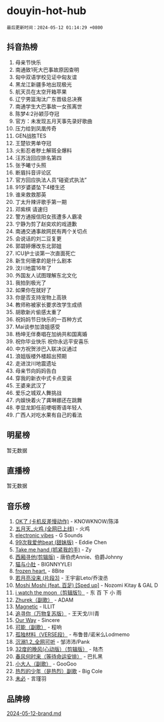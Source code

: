 # douyin-hot-hub

`最后更新时间：2024-05-12 01:14:29 +0800`

## 抖音热榜

1. 母亲节快乐
1. 南通致1死大巴事故原因查明
1. 匈中双语学校见证中匈友谊
1. 黑龙江新疆多地出现极光
1. 航天员在太空开箱苹果
1. 辽宁男篮淘汰广东晋级总决赛
1. 南通学生大巴事故一女孩离世
1. 陈梦4:2孙颖莎夺冠
1. 官方：未发现五月天事先录好歌曲
1. 压力给到凤凰传奇
1. GEN战胜TES
1. 王楚钦男单夺冠
1. 火影忍者秽土解斑全爆料
1. 汪苏泷回应排名第四
1. 张予曦寸头照
1. 断眉抖音评论区
1. 官方回应执法人员“碰瓷式执法”
1. 91岁婆婆坠下4楼生还
1. 谁来救救那英
1. 丁太升辣评歌手第一期
1. 邓紫棋 请速归
1. 警方通报信阳女孩遭多人霸凌
1. 宁静为剪了赵奕欢的戏道歉
1. 南通交通事故网民有两个关切点
1. 会说话的刘二豆复更
1. 郭碧婷爆改东北郭姐
1. ICU护士谈第一次直面死亡
1. 新生何珊拿的是什么剧本
1. 汶川地震16年了
1. 外国友人试图理解东北文化
1. 我拍到极光了
1. 如果你在就好了
1. 你是否支持宠物上高铁
1. 教师称被家长要求改学生成绩
1. 胡歌新片偷感太重了
1. 祝妈妈节日快乐的一百种方式
1. Mai谈参加浪姐感受
1. 杨坤无伴奏唱在加纳共和国离婚
1. 祝你毕业快乐 祝你永远平安喜乐
1. 中方祝贺涉巴入联决议通过
1. 浪姐版楼外楼超出预期
1. 走进汶川地震遗址
1. 母亲节向妈妈告白
1. 穿我的新衣中式卡点变装
1. 王婆来武汉了
1. 爱乐之城双人舞挑战
1. 内娱快着火了龚琳娜还在跳舞
1. 李显龙卸任前哽咽寄语年轻人
1. 广西人对吃水果有自己的看法

## 明星榜

暂无数据

## 直播榜

暂无数据

## 音乐榜

1. [OK了 (卡机反差慢动作)](https://sf3-cdn-tos.douyinstatic.com/obj/tos-cn-ve-2774/osXWgLGizaDPmw9B0CIggvCFeIAAebk1YMe8jD) - KNOWKNOW/陈泽
1. [五月天_火鸡 (全网已上线)](https://sf5-hl-cdn-tos.douyinstatic.com/obj/tos-cn-ve-2774/oEtOMSQZstjlJ4nfBEgeqN29IbWjkmDBrFtF2C) - 火鸡
1. [electronic vibes](https://sf5-hl-cdn-tos.douyinstatic.com/obj/tos-cn-ve-2774/oMIpXkYtpBe14gZjOFMCLfhBv1zjK1O3Ztar9Q) - G Sounds
1. [99次我爱他beat (甜妹版)](https://sf5-hl-cdn-tos.douyinstatic.com/obj/tos-cn-ve-2774/ocBPCLaDWFQr2tJdQmEDjGfSYIjegYYPBQZykZ) - Eddie Chen
1. [Take me hand (抓紧我的手)](https://sf5-hl-cdn-tos.douyinstatic.com/obj/tos-cn-ve-2774/os8GB2fDQQmJZTmtomg0gHX5fBACiEgcFgEKYg) - Zy
1. [西厢寻他(剪辑版)](https://sf5-hl-cdn-tos.douyinstatic.com/obj/tos-cn-ve-2774/oUsAVfAQKlRNxEv5qxvIB8o5qmIWUcXbzJKJhw) - 唐伯虎Annie、伯爵Johnny
1. [猫与小肚](https://sf5-hl-cdn-tos.douyinstatic.com/obj/tos-cn-ve-2774/osZeoClMECgK8DYl6VebABgbchEtPYQjZEnRtd) - BIGNNYYLEI
1. [frozen heart.](https://sf6-cdn-tos.douyinstatic.com/obj/tos-cn-ve-2774/oIIWJfyjIACZA9zQMtnJ6hQQhFC4vhCupoRBsO) - 8Bite
1. [若月亮没来 (片段3)](https://sf5-hl-cdn-tos.douyinstatic.com/obj/tos-cn-ve-2774/okfyEUsGW1B1ovJi5JiN9IjvAT2lMwA054GoEB) - 王宇宙Leto/乔浚丞
1. [Moshi Moshi (feat. 百足) [Sped up]](https://sf5-hl-cdn-tos.douyinstatic.com/obj/tos-cn-ve-2774/ocCPFQcXJLeroaIdQLIGAoeeYM3OAUYGDguHXz) - Nozomi Kitay & GAL D
1. [i watch the moon（剪辑版1）](https://sf3-cdn-tos.douyinstatic.com/obj/tos-cn-ve-2774/o0I9mSChzHZANMJIEBfkCQzzg6N5WAcVtqft9P) - 东 百 下 小 雨
1. [Zhurek（副歌）](https://sf5-hl-cdn-tos.douyinstatic.com/obj/tos-cn-ve-2774/ooQm8FBZQDlf0btEYgVpCcSCQfrdJGBEKZYBGS) - ADAM
1. [Magnetic](https://sf5-hl-cdn-tos.douyinstatic.com/obj/tos-cn-ve-2774/oAQCYdBNZfLACGDmVFAsfAtpy32tqErgQ3XgBN) - ILLIT
1. [追寻你（万物复苏版）](https://sf5-hl-cdn-tos.douyinstatic.com/obj/tos-cn-ve-2774/oYeAZJsbjIDit9APmBg8u6uDUQnHmoCf3gbo74) - 王天戈/川青
1. [Our Way](https://sf3-cdn-tos.douyinstatic.com/obj/tos-cn-ve-2774/o8tPEkQgQNCe0DPeFwZzYrbqLlnzBBrYidWkEZ) - Sincere
1. [可能（副歌）](https://sf5-hl-cdn-tos.douyinstatic.com/obj/tos-cn-ve-2774/cde1731888894259b333569393c2fb51) - 程响
1. [孤独材料（VERSE段）](https://sf5-hl-cdn-tos.douyinstatic.com/obj/tos-cn-ve-2774/ocX7glDNHYlwFeYrGQfBZoThtvPWy8tCCEBGKQ) - 布鲁昔/诺米么Lodmemo
1. [沉溺1.2_全网可听](https://sf5-hl-cdn-tos.douyinstatic.com/obj/tos-cn-ve-2774/ok2QoiBqsWAX9McZmWiI9gAB0EzwD4Xj6yfmtH) - 邹沛沛/Pank
1. [32度的晚风(心动版）（剪辑版）](https://sf3-cdn-tos.douyinstatic.com/obj/tos-cn-ve-2774/owNyabsyWdzUulxhoJfK8IBXgp0UMQAHpvGh2B) - 陆杰
1. [春风何时来（等待命运安排）](https://sf5-hl-cdn-tos.douyinstatic.com/obj/tos-cn-ve-2774/oICBNbD3gelMfB4WgiD1KI2jQtXZE2FgHLwtsl) - 巴扎黑
1. [小大人（副歌）](https://sf5-hl-cdn-tos.douyinstatic.com/obj/tos-cn-ve-2774/oIhaDwehWhLFsVIG7QIICLLazDNGJAGg5geeb4) - GooGoo
1. [热烈的少年（是热烈）副歌](https://sf5-hl-cdn-tos.douyinstatic.com/obj/tos-cn-ve-2774/owVNI0CLDAUMtSz6TEYvfFBFL4UDFFhLfgK8fa) - Big Cole
1. [未必](https://sf5-hl-cdn-tos.douyinstatic.com/obj/tos-cn-ve-2774/ogntQMFnKQDZUgTCYuJgfLEtleYZZFxBQqhhFB) - 言瑾羽

## 品牌榜

[2024-05-12-brand.md](2024-05-12-brand.md)
